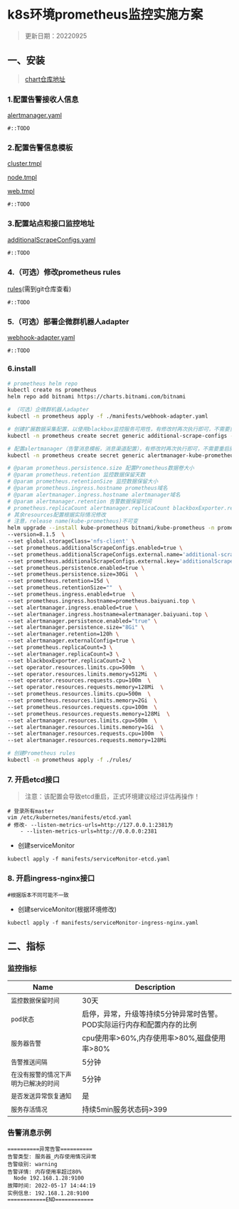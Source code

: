 # k8s环境prometheus监控实施方案
> 更新日期：20220925


## 一、安装
> [chart仓库地址](https://github.com/bitnami/charts/tree/b0e5cc70bf1175e40034fcc49eafb733b5916e4c/bitnami/kube-prometheus)

### 1.配置告警接收人信息

[alertmanager.yaml](alertmanager-configs%2Falertmanager.yaml)

```shell
#::TODO
```

### 2.配置告警信息模板

[cluster.tmpl](alertmanager-configs%2Fcluster.tmpl)

[node.tmpl](alertmanager-configs%2Fnode.tmpl)

[web.tmpl](alertmanager-configs%2Fweb.tmpl)

```shell
#::TODO
```

### 3.配置站点和接口监控地址

[additionalScrapeConfigs.yaml](manifests%2FadditionalScrapeConfigs.yaml)

```shell
#::TODO
```

### 4.（可选）修改prometheus rules

[rules](rules)(需到git仓库查看)

```shell
#::TODO
```

### 5.（可选）部署企微群机器人adapter

[webhook-adapter.yaml](manifests%2Fwebhook-adapter.yaml)

```shell
#::TODO
```

### 6.install
```bash
# prometheus helm repo
kubectl create ns prometheus
helm repo add bitnami https://charts.bitnami.com/bitnami

# （可选）企微群机器人adapter
kubectl -n prometheus apply -f ./manifests/webhook-adapter.yaml

# 创建扩展数据采集配置，以使用blackbox监控服务可用性，有修改时再次执行即可，不需要重启服务
kubectl -n prometheus create secret generic additional-scrape-configs --from-file=./manifests/additionalScrapeConfigs.yaml --dry-run=client -o yaml | kubectl apply -f -

# 配置alertmanager（告警消息模板，消息渠道配置），有修改时再次执行即可，不需要重启服务
kubectl -n prometheus create secret generic alertmanager-kube-prometheus-alertmanager --from-file=./alertmanager-configs --dry-run=client -o yaml | kubectl apply -f -

# @param prometheus.persistence.size 配置Prometheus数据卷大小
# @param prometheus.retention 监控数据保留天数
# @param prometheus.retentionSize 监控数据保留大小
# @param prometheus.ingress.hostname prometheus域名
# @param alertmanager.ingress.hostname alertmanager域名
# @param alertmanager.retention 告警数据保留时间
# prometheus.replicaCount alertmanager.replicaCount blackboxExporter.replicaCount 控制副本数量，无需高可用可去掉这些参数
# 其余resources配置根据实际情况修改
# 注意，release name(kube-prometheus)不可变
helm upgrade --install kube-prometheus bitnami/kube-prometheus -n prometheus \
--version=8.1.5  \
--set global.storageClass='nfs-client' \
--set prometheus.additionalScrapeConfigs.enabled=true \
--set prometheus.additionalScrapeConfigs.external.name='additional-scrape-configs'  \
--set prometheus.additionalScrapeConfigs.external.key='additionalScrapeConfigs.yaml' \
--set prometheus.persistence.enabled=true \
--set prometheus.persistence.size=30Gi  \
--set prometheus.retention=15d \
--set prometheus.retentionSize=""  \
--set prometheus.ingress.enabled=true  \
--set prometheus.ingress.hostname=prometheus.baiyuani.top \
--set alertmanager.ingress.enabled=true \
--set alertmanager.ingress.hostname=alertmanager.baiyuani.top \
--set alertmanager.persistence.enabled="true" \
--set alertmanager.persistence.size="8Gi" \
--set alertmanager.retention=120h \
--set alertmanager.externalConfig=true \
--set prometheus.replicaCount=3 \
--set alertmanager.replicaCount=3 \
--set blackboxExporter.replicaCount=2 \
--set operator.resources.limits.cpu=500m  \
--set operator.resources.limits.memory=512Mi  \
--set operator.resources.requests.cpu=100m  \
--set operator.resources.requests.memory=128Mi  \
--set prometheus.resources.limits.cpu=500m  \
--set prometheus.resources.limits.memory=2Gi  \
--set prometheus.resources.requests.cpu=100m  \
--set prometheus.resources.requests.memory=128Mi  \
--set alertmanager.resources.limits.cpu=500m  \
--set alertmanager.resources.limits.memory=1Gi  \
--set alertmanager.resources.requests.cpu=100m  \
--set alertmanager.resources.requests.memory=128Mi  

# 创建Prometheus rules
kubectl -n prometheus apply -f ./rules/

```

### 7. 开启etcd接口
> 注意：该配置会导致etcd重启，正式环境建议经过评估再操作！ 

```shell
# 登录所有master
vim /etc/kubernetes/manifests/etcd.yaml
# 修改- --listen-metrics-urls=http://127.0.0.1:2381为
    - --listen-metrics-urls=http://0.0.0.0:2381
```
- 创建serviceMonitor
```shell
kubectl apply -f manifests/serviceMonitor-etcd.yaml
```

### 8. 开启ingress-nginx接口
```shell
#根据版本不同可能不一致
```
- 创建serviceMonitor(根据环境修改)
```shell
kubectl apply -f manifests/serviceMonitor-ingress-nginx.yaml
```


## 二、指标

### 监控指标

| Name             | Description                          |
|------------------|--------------------------------------|
| `监控数据保留时间 ` | 30天                                  | 
| `pod状态` | 启停，异常，升级等持续5分钟异常时告警。POD实际运行内存和配置内存的比例 |
| `服务器告警` | cpu使用率>60%,内存使用率>80%,磁盘使用率>80%       | 
|`告警推送间隔`| 5分钟                                  |
|`在没有报警的情况下声明为已解决的时间`| 5分钟                                  |
|`是否发送异常恢复通知`| 是                                    |
|`服务存活情况`| 持续5min服务状态码>399                      |


### 告警消息示例
```
==========异常告警==========
告警类型: 服务器_内存使用情况异常
告警级别: warning
告警详情: 内存使用率超过80%
  Node 192.168.1.28:9100
故障时间: 2022-05-17 14:44:19
实例信息: 192.168.1.28:9100
============END============
```